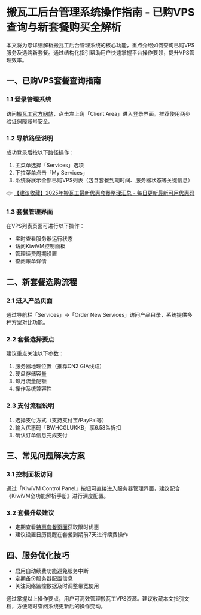 # 搬瓦工后台管理系统操作指南 - 已购VPS查询与新套餐购买全解析

本文将为您详细解析搬瓦工后台管理系统的核心功能，重点介绍如何查询已购VPS服务及选购新套餐。通过结构化指引帮助用户快速掌握平台操作要领，提升VPS管理效率。

## 一、已购VPS套餐查询指南

### 1.1 登录管理系统
访问[搬瓦工官方网站](https://bit.ly/banwagon)，点击左上角「Client Area」进入登录界面。推荐使用两步验证保障账号安全。

### 1.2 导航路径说明
成功登录后按以下路径操作：
1. 主菜单选择「Services」选项
2. 下拉菜单点击「My Services」
3. 系统将展示全部已购VPS列表（包含套餐到期时间、服务器状态等关键信息）

👉 [【建议收藏】2025年搬瓦工最新优惠套餐整理汇总 - 每日更新最新可用优惠码](https://bit.ly/banwagon)

### 1.3 套餐管理界面
在VPS列表页面可进行以下操作：
- 实时查看服务器运行状态
- 访问KiwiVM控制面板
- 管理续费周期设置
- 查阅账单详情

## 二、新套餐选购流程

### 2.1 进入产品页面
通过导航栏「Services」→「Order New Services」访问产品目录，系统提供多种方案对比功能。

### 2.2 套餐选择要点
建议重点关注以下参数：
1. 服务器地理位置（推荐CN2 GIA线路）
2. 硬盘存储容量
3. 每月流量配额
4. 操作系统兼容性

### 2.3 支付流程说明
1. 选择支付方式（支持支付宝/PayPal等）
2. 输入优惠码「BWHCGLUKKB」享6.58%折扣
3. 确认订单信息完成支付

## 三、常见问题解决方案

### 3.1 控制面板访问
通过「KiwiVM Control Panel」按钮可直接进入服务器管理界面，建议配合《KiwiVM全功能解析手册》进行深度配置。

### 3.2 套餐升级建议
- 定期查看[特惠套餐页面](https://bit.ly/banwagon)获取限时优惠
- 建议设置日历提醒在套餐到期前7天进行续费操作

## 四、服务优化技巧
- 启用自动续费功能避免服务中断
- 定期备份服务器配置信息
- 关注网络监控数据及时调整带宽使用

通过掌握以上操作要点，用户可高效管理搬瓦工VPS资源。建议收藏本文指引文档，方便随时查阅系统更新后的操作变动。